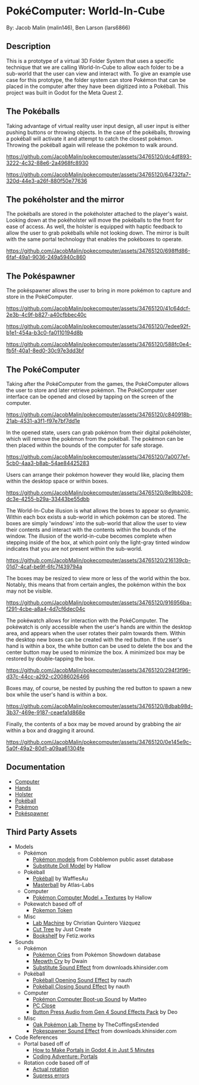 # PokéComputer: World-In-Cube

By: Jacob Malin (malin146), Ben Larson (lars6866)

## Description

This is a prototype of a virtual 3D Folder System that uses a specific technique that we are calling World-In-Cube to allow each folder to be a sub-world that the user can view and interact with. To give an example use case for this prototype, the folder system can store Pokémon that can be placed in the computer after they have been digitized into a Pokéball. This project was built in Godot for the Meta Quest 2.

## The Pokéballs

Taking advantage of virtual reality user input design, all user input is either pushing buttons or throwing objects. In the case of the pokéballs, throwing a pokéball will activate it and attempt to catch the closest pokémon. Throwing the pokéball again will release the pokémon to walk around.

https://github.com/JacobMalin/pokecomputer/assets/34765120/dc4df893-3222-4c32-88e6-2a4968fc8930

https://github.com/JacobMalin/pokecomputer/assets/34765120/64732fa7-320d-44e3-a26f-880f50e77636

## The pokéholster and the mirror

The pokéballs are stored in the pokéholster attached to the player's waist. Looking down at the pokéholster will move the pokéballs to the front for ease of access. As well, the holster is equipped with haptic feedback to allow the user to grab pokéballs while not looking down. The mirror is built with the same portal technology that enables the pokéboxes to operate.

https://github.com/JacobMalin/pokecomputer/assets/34765120/698ffd86-6faf-49a1-9036-249a5940c860

## The Pokéspawner

The pokéspawner allows the user to bring in more pokémon to capture and store in the PokéComputer.

https://github.com/JacobMalin/pokecomputer/assets/34765120/41c64dcf-2e3b-4c9f-b827-a40cfbbec40c

https://github.com/JacobMalin/pokecomputer/assets/34765120/7edee92f-b1e1-454a-b3c0-fa0110194d8b

https://github.com/JacobMalin/pokecomputer/assets/34765120/588fc0e4-fb5f-40a1-8ed0-30c97e3dd3bf

## The PokéComputer

Taking after the PokéComputer from the games, the PokéComputer allows the user to store and later retrieve pokémon. The PokéComputer user interface can be opened and closed by tapping on the screen of the computer.

https://github.com/JacobMalin/pokecomputer/assets/34765120/c840918b-21ab-4531-a3f1-f97e7bf7dd1e

In the opened state, users can grab pokémon from their digital pokéholster, which will remove the pokémon from the pokéball. The pokémon can be then placed within the bounds of the computer for safe storage.

https://github.com/JacobMalin/pokecomputer/assets/34765120/7a0077ef-5cb0-4aa3-b8ab-54ae84425283

Users can arrange their pokémon however they would like, placing them within the desktop space or within boxes. 

https://github.com/JacobMalin/pokecomputer/assets/34765120/8e9bb208-dc3e-4255-b29a-33443be55dbb

The World-In-Cube illusion is what allows the boxes to appear so dynamic. Within each box exists a sub-world in which pokémon can be stored. The boxes are simply 'windows' into the sub-world that allow the user to view their contents and interact with the contents within the bounds of the window. The illusion of the world-in-cube becomes complete when stepping inside of the box, at which point only the light-gray tinted window indicates that you are not present within the sub-world.

https://github.com/JacobMalin/pokecomputer/assets/34765120/216139cb-01d7-4caf-be9f-6fc7f439794a

The boxes may be resized to view more or less of the world within the box. Notably, this means that from certain angles, the pokémon within the box may not be visible.

https://github.com/JacobMalin/pokecomputer/assets/34765120/916956ba-f291-4cbe-a8a4-4d7cf6dec04c

The pokéwatch allows for interaction with the PokéComputer. The pokéwatch is only accessible when the user's hands are within the desktop area, and appears when the user rotates their palm towards them. Within the desktop new boxes can be created with the red button. If the user's hand is within a box, the white button can be used to delete the box and the center button may be used to minimize the box. A minimized box may be restored by double-tapping the box.

https://github.com/JacobMalin/pokecomputer/assets/34765120/294f3f96-d37c-44cc-a292-c20086026466

Boxes may, of course, be nested by pushing the red button to spawn a new box while the user's hand is within a box.

https://github.com/JacobMalin/pokecomputer/assets/34765120/8dbab98d-3b37-469e-9187-ceaefa1d868e

Finally, the contents of a box may be moved around by grabbing the air within a box and dragging it around.

https://github.com/JacobMalin/pokecomputer/assets/34765120/0e145e9c-5a0f-49a2-80d1-a09aa61304fe

## Documentation

- [Computer](documentation/computer/computer_doc.md)
- [Hands](documentation/hands/hands_doc.md)
- [Holster](documentation/holster/holster_doc.md)
- [Pokéball](documentation/pokeball/pokeball_doc.md)
- [Pokémon](documentation/pokemon/pokemon_doc.md)
- [Pokéspawner](documentation/pokespawner/pokespawner_doc.md)

## Third Party Assets

- Models
  - Pokémon
    - [Pokémon models](https://gitlab.com/cable-mc/cobblemon-assets/-/tree/master/blockbench/pokemon/gen1) from Cobblemon public asset database
    - [Substitute Doll Model](https://www.models-resource.com/3ds/pokemonomegarubyalphasapphire/model/12155/) by Hallow
  - Pokéball
    - [Pokéball](https://www.turbosquid.com/3d-models/pok%C3%A9-ball-c4d-free/717151) by WafflesAu
    - [Masterball](https://www.cgtrader.com/free-3d-models/sports/toy/pokeball-collection) by Atlas-Labs
  - Computer
    - [Pokémon Computer Model + Textures](https://www.models-resource.com/3ds/pokemonxy/model/13867/) by Hallow
  - Pokewatch based off of
    - [Pokemon Token](https://cults3d.com/en/3d-model/game/pokemon-pokeball-token)
  - Misc
    - [Lab Machine](https://sketchfab.com/3d-models/laboratory-wall-pc-aa5e7257a65b4b63bb958d499336a885) by Christian Quintero Vázquez
    - [Cut Tree](https://www.turbosquid.com/3d-models/3d-assets-tree-grass-rocks-1498368) by Just Create
    - [Bookshelf](https://sketchfab.com/3d-models/bookshelf-01-fetizworks-27e1808f4cdf46ddb8deb978029da366) by Fetiz.works
- Sounds
  - Pokémon
    - [Pokémon Cries](https://play.pokemonshowdown.com/audio/cries/) from Pokémon Showdown database
    - [Meowth Cry](https://www.youtube.com/watch?v=wDgOlC7rHrg&ab_channel=Dwain) by Dwain
    - [Substitute Sound Effect](https://downloads.khinsider.com/game-soundtracks/album/pokemon-sfx-gen-3-attack-moves-rse-fr-lg/Substitute.mp3) from downloads.khinsider.com
  - Pokéball
    - [Pokéball Opening Sound Effect](https://www.myinstants.com/en/instant/pokeball-open/) by nauth
    - [Pokéball Closing Sound Effect](https://www.myinstants.com/en/instant/pokeball-return/) by nauth
  - Computer
    - [Pokémon Computer Boot-up Sound](https://www.youtube.com/watch?v=fwEzOeeZxUE&ab_channel=Matteo) by Matteo
    - [PC Close](https://reliccastle.com/resources/220/)
    - [Button Press Audio from Gen 4 Sound Effects Pack](https://reliccastle.com/resources/220/) by Deo
  - Misc
    - [Oak Pokémon Lab Theme](https://www.youtube.com/watch?v=9AtffDvUbUU&ab_channel=TheCoffingsExtended) by TheCoffingsExtended
    - [Pokespawner Sound Effect](https://downloads.khinsider.com/game-soundtracks/album/pokemon-sfx-gen-3-attack-moves-rse-fr-lg/Teleport.mp3) from downloads.khinsider.com
- Code References
  - Portal based off of
    - [How to Make Portals in Godot 4 in Just 5 Minutes](https://www.youtube.com/watch?v=oqDdIg3BRlg)
    - [Coding Adventure: Portals](https://www.youtube.com/watch?v=cWpFZbjtSQg)
  - Rotation code based off of
    - [Actual rotation](https://www.reddit.com/r/godot/comments/coy5e8/pathfinding_how_to_rotate_my_unit_towards_the/)
    - [Supress errors](https://github.com/godotengine/godot/issues/79146)

